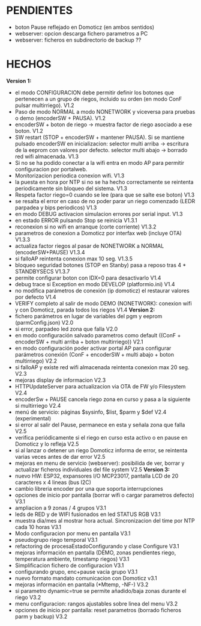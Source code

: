 PENDIENTES
==========
- boton Pause reflejado en Domoticz (en ambos sentidos)
- webserver: opcion descarga fichero parametros a PC
- webserver: ficheros en subdirectorio de backup ??

HECHOS
======
**Version 1:**
- el modo CONFIGURACION debe permitir definir los botones que pertenecen a un grupo de riegos, incluido su orden (en modo ConF pulsar multirriego). V1.2
- Paso de modo NORMAL a modo NONETWORK y viceversa para pruebas o demo (encoderSW + PAUSA). V1.2
- encoderSW + boton de riego -> muestra factor de riego asociado a ese boton. V1.2
- SW restart (STOP + encoderSW + mantener PAUSA). Si se mantiene pulsado encoderSW en inicializacion:
    selector multi arriba -> escritura de la eeprom con valores por defecto.
    selector multi abajo  -> borrado red wifi almacenada. V1.3 
- Si no se ha podido conectar a la wifi entra en modo AP para permitir configuracion por portalweb.  
- Monitorizacion periodica conexion wifi. V1.3
- la puesta en hora por NTP si no se ha hecho correctamente se reintenta periodicamente sin
  bloqueo del sistema. V1.3
- Respeta factor riego=0 cuando se lee (para que se salte ese boton) V1.3
- se resalta el error en caso de no poder parar un riego comenzado (LEDR parpadea y bips
  periodicos) V1.3
- en modo DEBUG activacion simulacion errores por serial input. V1.3
- en estado ERROR pulsando Stop se reinicia V1.3.1
- reconexion si no wifi en arranque (corte corriente) V1.3.2
- parametros de conexion a Domoticz por interfax web (incluye OTA) V1.3.3
- actualiza factor riegos al pasar de NONETWORK a NORMAL (encoderSW+PAUSE) V1.3.4
- si falloAP reintenta conexion max 10 seg. V1.3.5
- bloqueo seguridad botones (STOP en Stanby) pasa a reposo tras 4 * STANDBYSECS V1.3.7
- permite configurar boton con IDX=0 para desactivarlo V1.4
- debug trace si Exception en modo DEVELOP (platformio.ini) V1.4
- no modifica parámetros de conexión (ip domoticz) el restaurar valores por defecto V1.4
- VERIFY completo al salir de modo DEMO (NONETWORK): conexion wifi y con Domoticz, parada todos los riegos V1.4
**Version 2:**
- fichero parámetros en lugar de variables del pgm y eeprom (parmConfig.json) V2.0
- si error, parpadeo led zona que falla V2.0
- en modo configuración salvado parametros como default ((ConF + encoderSW +
  multi arriba + boton multirriego)) V2.1
- en modo configuración poder activar portal AP para configurar parámetros conexión (ConF + encoderSW +
  multi abajo + boton multirriego) V2.2
- si falloAP y existe red wifi almacenada reintenta conexion max 20 seg. V2.3
- mejoras display de informacion V2.3
- HTTPUpdateServer para actualizacion via OTA de FW y/o Filesystem V2.4
- encoderSw + PAUSE cancela riego zona en curso y pasa a la siguiente si multirriego V2.4
- menú de servicio: páginas $sysinfo, $list, $parm y $def V2.4 (experimental)
- si error al salir del Pause, permanece en esta y señala zona que falla V2.5
- verifica periódicamente si el riego en curso esta activo o en pause en Domoticz y lo refleja V2.5
- si al lanzar o detener un riego Domoticz informa de error, se reintenta varias veces antes de dar error V2.5
- mejoras en menu de servicio (webserver): posibilida de ver, borrar y actualizar ficheros individuales del file system V2.5
**Version 3:**
- nuevo HW: ESP32, expansores I/O MCP23017, pantalla LCD de 20 caracteres x 4 lineas (bus I2C)
- cambio libreria encoder por una que soporta interrupciones
- opciones de inicio por pantalla (borrar wifi o cargar parametros defecto) V3.1
- ampliacion a 9 zonas / 4 grupos V3.1
- leds de RED y de WIFI fusionados en led STATUS RGB V3.1
- muestra dia/mes al mostrar hora actual. Sincronizacion del time por NTP cada 10 horas V3.1
- Modo configuracion por menu en pantalla V3.1
- pseudogrupo riego temporal V3.1
- refactoring  de procesaEstadoConfigurando y clase Configure  V3.1
- mejoras información en pantalla (DEMO, zonas pendientes riego, temperatura ambiente, timestamp riegos) V3.1
- Simplificacion fichero de configuracion V3.1
- configurando grupo, enc+pause vacia grupo V3.1
- nuevo formato mandato comunicacion con Domoticz v3.1
- mejoras información en pantalla (*Mtemp, -NF-) V3.2
- si parametro dynamic=true se permite añadido/baja zonas durante el riego V3.2
- menu configuracion: rangos ajustables sobre linea del menu V3.2
- opciones de inicio por pantalla: reset parametros (borrado ficheros parm y backup) V3.2


